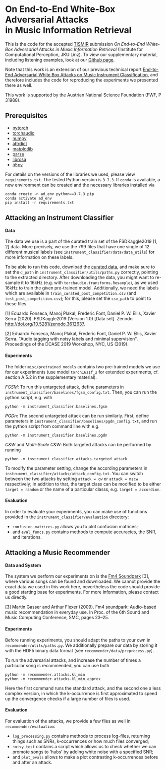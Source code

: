 # On End-to-End White-Box Adversarial Attacks <br> in Music Information Retrieval
This is the code for the accepted [TISMIR](https://transactions.ismir.net/) submission
*On End-to-End White-Box Adversarial Attacks in Music Information Retrieval* (Institute for Computational 
Perception, JKU Linz). To view our supplementary material, including listening examples, 
look at our [Github page](https://cpjku.github.io/adversaries_in_mir/). 

Note that this work is an extension of our previous technical report [End-to-End Adversarial White Box Attacks on 
Music Instrument Classification](https://arxiv.org/abs/2007.14714), and therefore includes the 
code for reproducing the experiments we presented there as well.

This work is supported by the Austrian National Science Foundation (FWF, P 31988).

## Prerequisites

- [pytorch](https://pytorch.org/)
- [torchaudio](https://pytorch.org/audio/)
- [numpy](https://pypi.org/project/numpy/)
- [attrdict](https://pypi.org/project/attrdict/)
- [matplotlib](https://matplotlib.org/)
- [parse](https://pypi.org/project/parse/)
- [librosa](https://librosa.org)
- [h5py](https://pypi.org/project/h5py/)

For details on the versions of the libraries we used, please 
view `requirements.txt`. The tested Python version is `3.7.3`.
If `conda` is available, a new environment
can be created and the necessary libraries installed via

````
conda create -n ad_env python==3.7.3 pip
conda activate ad_env
pip install -r requirements.txt
````

## Attacking an Instrument Classifier

#### Data

The data we use is a part of the curated train set of the 
FSDKaggle2019 [1, 2] data. More precisely,
we use the 799 files that have one single of 12 different musical labels
(see `instrument_classifier/data/data_utils`) for more information on these labels.

To be able to run this code, download the [curated data](https://zenodo.org/record/3612637), 
and make sure to set the `d_path` in `instrument_classifier/utils/paths.py` 
correctly, pointing to the extracted directory. 
After downloading the data, you might want to re-sample it to 16kHz
(e.g. with `torchaudio.transforms.Resample`), as we used 16kHz to train
the given pre-trained model.
Additionally, we need the labels which are available in 
`train_curated_post_competition.csv` 
(and `test_post_competition.csv`); for this, please set the 
`csv_path` to point to these files.

[1] Eduardo Fonseca, Manoj Plakal, Frederic Font, Daniel P. W. Ellis, 
 Xavier Serra (2020). FSDKaggle2019 (Version 1.0) [Data set]. 
Zenodo. http://doi.org/10.5281/zenodo.3612637.

[2] Eduardo Fonseca, Manoj Plakal, Frederic Font, Daniel P. W. Ellis, 
Xavier Serra. "Audio tagging with noisy labels and minimal supervision". 
Proceedings of the DCASE 2019 Workshop, NYC, US (2019).

#### Experiments

The folder `misc/pretrained_models` contains two pre-trained models we use for our experiments 
(use model `torch16s1f_2` for extended experiments, cf. section A.5.2 in the supplementary material). 

*FGSM*: To run this untargeted attack, define parameters in 
`instrument_classifier/baselines/fgsm_config.txt`. Then, you can run the 
python script, e.g. with

````
python -m instrument_classifier.baselines.fgsm
````

*PGDn*: The second untargeted attack can be run similarly. First,
define parameters in `instrument_classifier/baselines/pgdn_config.txt`, and
run the python script from command line with e.g.

````
python -m instrument_classifier.baselines.pgdn
````

*C&W* and *Multi-Scale C&W*: Both targeted attacks can be performed by running
````
python -m instrument_classifier.attacks.targeted_attack
````

To modify the parameter setting, change the according parameters in 
`instrument_classifier/attacks/attack_config.txt`. You can
switch between the two attacks by setting `attack = cw` or `attack = mscw`
respectively; in addition to that, the target class can be modified to
be either `target = random` or the name of a particular classs, e.g.
`target = accordion`.

#### Evaluation

In order to evaluate your experiments, you can make use of 
functions provided in the `instrument_classifier/evaluation` directory:

- `confusion_matrices.py` allows you to plot confusion matrices;
- and `eval_funcs.py` contains methods to compute accuracies, the SNR, and iterations.

## Attacking a Music Recommender

#### Data and System

The system we perform our experiments on is the [Fm4 Soundpark](https://fm4.orf.at/soundpark/) [3], 
where various songs can be found and downloaded. We cannot provide the exact data we used 
in this work here, nevertheless the code should provide a good starting base for experiments.
For more information, please contact us directly.

[3] Martin Gasser and Arthur Flexer (2009). Fm4 soundpark: Audio-based music recommendation in everyday use. 
In Proc. of the 6th Sound and Music Computing Conference, SMC, pages 23–25.

#### Experiments

Before running experiments, you should adapt the paths to your own in `recommender/utils/paths.py`.
We additionally prepare our data by storing it with the HDF5 binary data 
format (see `recommender/data/preprocess.py`).

To run the adversarial attacks, and increase the number of times a particular song is recommended,
you can use both

````
python -m recommender.attacks.kl_min
python -m recommender.attacks.kl_min_approx
````

Here the first command runs the standard attack, and the second one a less complex version, in which the
k-occurrence is first approximated to speed up the convergence checks if a large number of files is used.

#### Evaluation

For evaluation of the attacks, we provide a few files as well in `recommender/evaluation`:

- `log_processing.py` contains methods to process log-files, returning things such as SNRs, 
k-occurrences or how much files converged;
- `noisy_test` contains a script which allows us to check whether we can 
promote songs to 'hubs' by adding white noise with a specified SNR;
- and `plot_evals` allows to make a plot contrasting k-occurrences before and after an attack.

